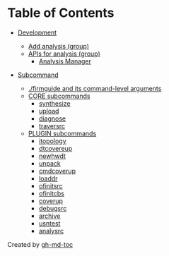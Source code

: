 Table of Contents
=================

   * [Development](./Development.md#development)
      * [Add analysis (group)](./Development.md#add-analysis-group)
      * [APIs for analysis (group)](./Development.md#apis-for-analysis-group)
         * [Analysis Manager](./Development.md#analysis-manager)

   * [Subcommand](./Subcommands.md#subcommand)
      * [./firmguide and its command-level arguments](./Subcommands.md#firmguide-and-its-command-level-arguments)
      * [CORE subcommands](./Subcommands.md#core-subcommands)
         * [synthesize](./Subcommands.md#synthesize)
         * [upload](./Subcommands.md#upload)
         * [diagnose](./Subcommands.md#diagnose)
         * [traversrc](./Subcommands.md#traversrc)
      * [PLUGIN subcommands](./Subcommands.md#plugin-subcommands)
         * [itopology](./Subcommands.md#itopology)
         * [dtcovereup](./Subcommands.md#dtcovereup)
         * [newhwdt](./Subcommands.md#newhwdt)
         * [unpack](./Subcommands.md#unpack)
         * [cmdcoverup](./Subcommands.md#cmdcoverup)
         * [loaddr](./Subcommands.md#loaddr)
         * [ofinitsrc](./Subcommands.md#ofinitsrc)
         * [ofinitcbs](./Subcommands.md#ofinitcbs)
         * [coverup](./Subcommands.md#coverup)
         * [debugsrc](./Subcommands.md#debugsrc)
         * [archive](./Subcommands.md#archive)
         * [usntest](./Subcommands.md#usntest)
         * [analysrc](./Subcommands.md#analysrc)

Created by [gh-md-toc](https://github.com/ekalinin/github-markdown-toc)
